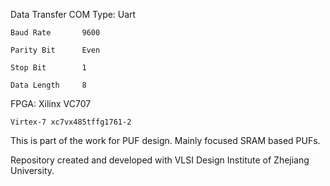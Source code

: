 ﻿Data Transfer COM Type:  Uart

    Baud Rate   	9600
	
    Parity Bit  	Even
	
    Stop Bit    	1
	
    Data Length 	8
    

FPGA:           Xilinx VC707 

	Virtex-7 xc7vx485tffg1761-2


This is part of the work for PUF design. Mainly focused SRAM based PUFs.

Repository created and developed with VLSI Design Institute of Zhejiang University.
